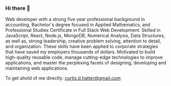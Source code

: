 ### Hi there 👋

Web developer with a strong five year professional background in accounting, Bachelor's degree focused in Applied Mathematics, and Professional Studies Certificate in Full Stack Web Development. Skilled in JavaScript, React, Node.js, MongoDB, Numerical Analysis, Data Structures, as well as, strong leadership, creative problem solving, attention to detail, and organization. These skills have been applied to corporate strategies that have saved my employers thousands of dollars. Motivated to build high-quality reusable code, manage cutting-edge technologies to improve applications, and master the perplexing facets of designing, developing and maintaining web applications. 

To get ahold of me directly: [curtis.d.hatter@gmail.com](mailto:curtis.d.hatter@gmail.com)


<!--
**Curtis-Hatter/Curtis-Hatter** is a ✨ _special_ ✨ repository because its `README.md` (this file) appears on your GitHub profile.

Here are some ideas to get you started:

- 🔭 I’m currently working on ...
- 🌱 I’m currently learning ...
- 👯 I’m looking to collaborate on ...
- 🤔 I’m looking for help with ...
- 💬 Ask me about ...
- 📫 How to reach me: ...
- 😄 Pronouns: ...
- ⚡ Fun fact: ...
-->
